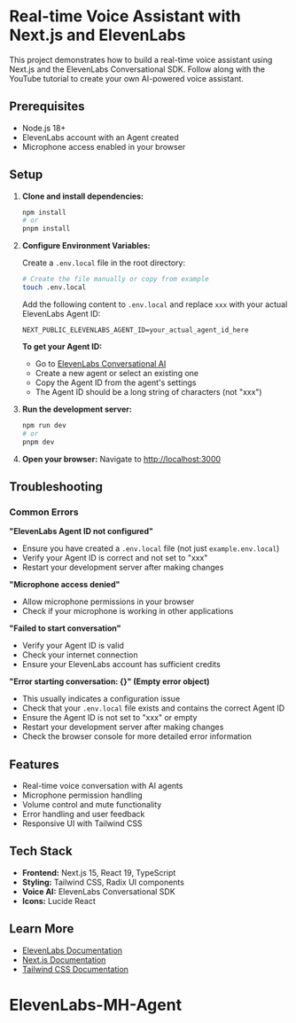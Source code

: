 # Real-time Voice Assistant with Next.js and ElevenLabs

This project demonstrates how to build a real-time voice assistant using Next.js and the ElevenLabs Conversational SDK. Follow along with the YouTube tutorial to create your own AI-powered voice assistant.

## Prerequisites

- Node.js 18+
- ElevenLabs account with an Agent created
- Microphone access enabled in your browser

## Setup

1. **Clone and install dependencies:**

   ```bash
   npm install
   # or
   pnpm install
   ```

2. **Configure Environment Variables:**

   Create a `.env.local` file in the root directory:

   ```bash
   # Create the file manually or copy from example
   touch .env.local
   ```

   Add the following content to `.env.local` and replace `xxx` with your actual ElevenLabs Agent ID:

   ```env
   NEXT_PUBLIC_ELEVENLABS_AGENT_ID=your_actual_agent_id_here
   ```

   **To get your Agent ID:**

   - Go to [ElevenLabs Conversational AI](https://elevenlabs.io/app/conversational-ai)
   - Create a new agent or select an existing one
   - Copy the Agent ID from the agent's settings
   - The Agent ID should be a long string of characters (not "xxx")

3. **Run the development server:**

   ```bash
   npm run dev
   # or
   pnpm dev
   ```

4. **Open your browser:**
   Navigate to [http://localhost:3000](http://localhost:3000)

## Troubleshooting

### Common Errors

**"ElevenLabs Agent ID not configured"**

- Ensure you have created a `.env.local` file (not just `example.env.local`)
- Verify your Agent ID is correct and not set to "xxx"
- Restart your development server after making changes

**"Microphone access denied"**

- Allow microphone permissions in your browser
- Check if your microphone is working in other applications

**"Failed to start conversation"**

- Verify your Agent ID is valid
- Check your internet connection
- Ensure your ElevenLabs account has sufficient credits

**"Error starting conversation: {}" (Empty error object)**

- This usually indicates a configuration issue
- Check that your `.env.local` file exists and contains the correct Agent ID
- Ensure the Agent ID is not set to "xxx" or empty
- Restart your development server after making changes
- Check the browser console for more detailed error information

## Features

- Real-time voice conversation with AI agents
- Microphone permission handling
- Volume control and mute functionality
- Error handling and user feedback
- Responsive UI with Tailwind CSS

## Tech Stack

- **Frontend:** Next.js 15, React 19, TypeScript
- **Styling:** Tailwind CSS, Radix UI components
- **Voice AI:** ElevenLabs Conversational SDK
- **Icons:** Lucide React

## Learn More

- [ElevenLabs Documentation](https://docs.elevenlabs.io/)
- [Next.js Documentation](https://nextjs.org/docs)
- [Tailwind CSS Documentation](https://tailwindcss.com/docs)
# ElevenLabs-MH-Agent
